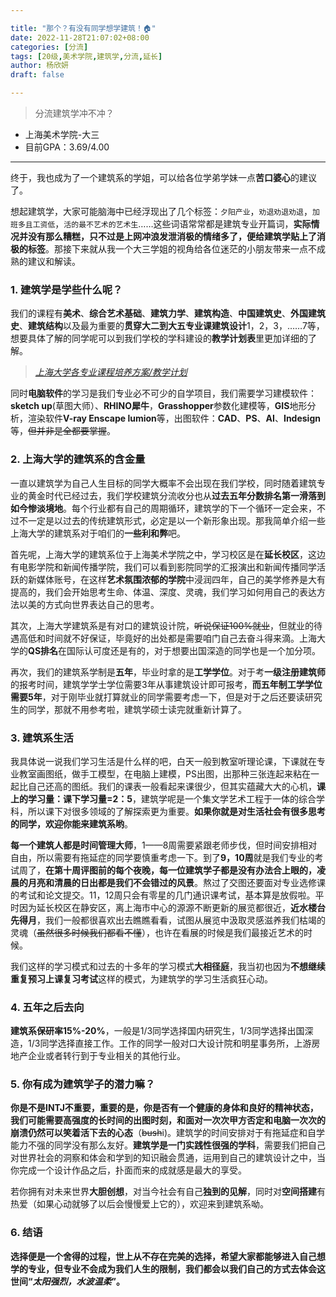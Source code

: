 ```yaml
---

title: "那个？有没有同学想学建筑！🏠"
date: 2022-11-28T21:07:02+08:00
categories: [分流]
tags: [20级,美术学院,建筑学,分流,延长]
author: 杨欣妍
draft: false

---
```


> 分流建筑学冲不冲？



- 上海美术学院-大三
- 目前GPA：3.69/4.00

---



终于，我也成为了一个建筑系的学姐，可以给各位学弟学妹一点**苦口婆心**的建议了。

想起建筑学，大家可能脑海中已经浮现出了几个标签：`夕阳产业`，`劝退劝退劝退`，`加班多且工资低`，`活的最不艺术的艺术生`……这些词语常常都是建筑专业开篇词，**实际情况并没有那么糟糕，只不过是上网冲浪发泄消极的情绪多了，便给建筑学贴上了消极的标签**。那接下来就从我一个大三学姐的视角给各位迷茫的小朋友带来一点不成熟的建议和解读。

### 1. 建筑学是学些什么呢？
我们的课程有**美术**、**综合艺术基础**、**建筑力学**、**建筑构造**、**中国建筑史**、**外国建筑史**、**建筑结构**以及最为重要的**贯穿大二到大五专业课建筑设计**1，2，3，……7等，想要具体了解的同学呢可以到我们学校的学科建设的**教学计划表**里更加详细的了解。

> [*上海大学各专业课程培养方案/教学计划*](https://jwb.shu.edu.cn/index/xsfw1/kcypy/pyfa.htm)

同时**电脑软件**的学习是我们专业必不可少的自学项目，我们需要学习建模软件：**sketch up**(草图大师）、**RHINO犀牛**，**Grasshopper**参数化建模等，**GIS**地形分析，渲染软件**V-ray Enscape lumion**等，出图软件：**CAD**、**PS**、**AI**、**Indesign**等，~~但并非是全都要掌握~~。



### 2. 上海大学的建筑系的含金量
一直以建筑学为自己人生目标的同学大概率不会出现在我们学校，同时随着建筑专业的黄金时代已经过去，我们学校建筑分流收分也从**过去五年分数排名第一滑落到如今惨淡境地**。每个行业都有自己的周期循环，建筑学的下一个循环一定会来，不过不一定是以过去的传统建筑形式，必定是以一个新形象出现。那我简单介绍一些上海大学的建筑系对于咱们的**一些利和弊**吧。

首先呢，上海大学的建筑系位于上海美术学院之中，学习校区是在**延长校区**，这边有电影学院和新闻传播学院，我们可以看到影院同学的汇报演出和新闻传播同学活跃的新媒体账号，在这样**艺术氛围浓郁的学院**中浸润四年，自己的美学修养是大有提高的，我们会开始思考生命、体温、深度、灵魂，我们学习如何用自己的表达方法以美的方式向世界表达自己的思考。

其次，上海大学建筑系是有对口的建筑设计院，~~听说保证100%就业~~，但就业的待遇高低和时间就不好保证，毕竟好的出处都是需要咱门自己去奋斗得来滴。上海大学的**QS排名**在国际认可度还是有的，对于想要出国深造的同学也是一个加分项。

再次，我们的建筑系学制是**五年**，毕业时拿的是**工学学位**。对于考**一级注册建筑师**的报考时间，建筑学学士学位需要3年从事建筑设计即可报考，**而五年制工学学位需要5年**，对于刚毕业就打算就业的同学需要考虑一下，但是对于之后还要读研究生的同学，那就不用参考啦，建筑学硕士读完就重新计算了。



### 3. 建筑系生活
我具体说一说我们学习生活是什么样的吧，白天一般到教室听理论课，下课就在专业教室画图纸，做手工模型，在电脑上建模，PS出图，出那种三张连起来粘在一起比自己还高的图纸。我们的课表一般看起来课很少，但其实蕴藏大大的心机，**课上的学习量：课下学习量=2：5**，建筑学呢是一个集文学艺术工程于一体的综合学科，所以课下对很多领域的了解探索更为重要。**如果你就是对生活社会有很多思考的同学，欢迎你能来建筑系哟**。

**每一个建筑人都是时间管理大师**，1——8周需要紧跟老师步伐，但时间安排相对自由，所以需要有拖延症的同学要慎重考虑一下。到了**9，10周**就是我们专业的考试周了，**在第十周评图前的每个夜晚，每一位建筑学子都是没有办法合上眼的，凌晨的月亮和清晨的日出都是我们不会错过的风景**。熬过了交图还要面对专业选修课的考试和论文提交。11，12周只会有零星的几门通识课考试，基本算是放假啦。平时因为延长校区在静安区，离上海市中心的源源不断更新的展览都很近，**近水楼台先得月**，我们一般都很喜欢出去瞧瞧看看，试图从展览中汲取灵感滋养我们枯竭的灵魂（~~虽然很多时候我们都看不懂~~），也许在看展的时候是我们最接近艺术的时候。

我们这样的学习模式和过去的十多年的学习模式**大相径庭**，我当初也因为**不想继续重复预习上课复习考试**这样的模式，为建筑学的学习生活疯狂心动。



### 4. 五年之后去向
**建筑系保研率15%-20%**，一般是1/3同学选择国内研究生，1/3同学选择出国深造，1/3同学选择直接工作。工作的同学一般对口大设计院和明星事务所，上游房地产企业或者转行到于专业相关的其他行业。



### 5.  你有成为建筑学子的潜力嘛？
**你是不是INTJ不重要，重要的是，你是否有一个健康的身体和良好的精神状态，我们可能需要高强度的长时间的出图时刻，和面对一次次甲方否定和电脑一次次的崩溃仍然可以笑着活下去的心态**（~~bush~~i)。建筑学的时间安排对于有拖延症和自学能力不强的同学没有那么友好。**建筑学是一门实践性很强的学科**，需要我们把自己对世界社会的洞察和体会和学到的知识融会贯通，运用到自己的建筑设计之中，当你完成一个设计作品之后，扑面而来的成就感是最大的享受。

若你拥有对未来世界**大胆创想**，对当今社会有自己**独到的见解**，同时对**空间搭建**有热爱（如果心动就够了以后会慢慢爱上它的），欢迎来到建筑系呦。



### 6. 结语
**选择便是一个舍得的过程，世上从不存在完美的选择，希望大家都能够进入自己想学的专业，但专业不会成为我们人生的限制，我们都会以我们自己的方式去体会这世间“*太阳强烈，水波温柔*”。**
